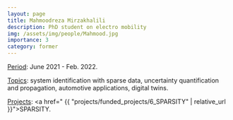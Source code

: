 ```yaml
---
layout: page
title: Mahmoodreza Mirzakhalili
description: PhD student on electro mobility
img: /assets/img/people/Mahmood.jpg
importance: 3
category: former
---
```


<!-- NOTE: make the profile picture appear here as in my about page (copy the code for floating image) -->

<u>Period</u>: June 2021 - Feb. 2022.

<u>Topics</u>: system identification with sparse data, uncertainty quantification and propagation, automotive applications, digital twins.

<u>Projects</u>: <a href=" {{ "projects/funded_projects/6_SPARSITY" | relative_url }}">SPARSITY</a>.

<!-- NOTE: add projects to everybody, with links to their page -->